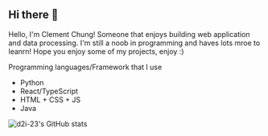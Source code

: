 ## Hi there 👋

Hello, I'm Clement Chung! Someone that enjoys building web application and data processing. I'm still a noob in programming and haves lots mroe to leanrn! Hope you enjoy some of my projects, enjoy :)

Programming languages/Framework that I use

- Python
- React/TypeScript
- HTML + CSS + JS
- Java

![d2i-23's GitHub stats](https://github-readme-stats.vercel.app/api?username=d2i-23&show_icons=true&theme=radical)


<!--
**d2i-23/d2i-23** is a ✨ _special_ ✨ repository because its `README.md` (this file) appears on your GitHub profile.

Here are some ideas to get you started:

- 🔭 I’m currently working on ...
- 🌱 I’m currently learning ...
- 👯 I’m looking to collaborate on ...
- 🤔 I’m looking for help with ...
- 💬 Ask me about ...
- 📫 How to reach me: ...
- 😄 Pronouns: ...
- ⚡ Fun fact: ...
-->
